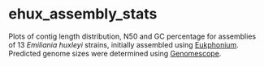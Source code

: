 # ehux_assembly_stats
Plots of contig length distribution, N50 and GC percentage for assemblies of 13 *Emiliania huxleyi* strains, initially assembled using [Eukphonium](https://github.com/AlexanderLabWHOI/EUKphonium).
Predicted genome sizes were determined using [Genomescope](https://github.com/schatzlab/genomescope).
